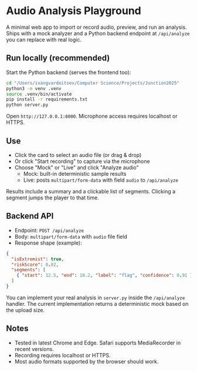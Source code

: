 # Audio Analysis Playground

A minimal web app to import or record audio, preview, and run an analysis. Ships with a mock analyzer and a Python backend endpoint at `/api/analyze` you can replace with real logic.

## Run locally (recommended)

Start the Python backend (serves the frontend too):

```bash
cd "/Users/ivangvardeitsev/Computer Science/Projects/Junction2025"
python3 -m venv .venv
source .venv/bin/activate
pip install -r requirements.txt
python server.py
```

Open `http://127.0.0.1:8000`. Microphone access requires localhost or HTTPS.

## Use

- Click the card to select an audio file (or drag & drop)
- Or click "Start recording" to capture via the microphone
- Choose "Mock" or "Live" and click "Analyze audio"
  - Mock: built-in deterministic sample results
  - Live: posts `multipart/form-data` with field `audio` to `/api/analyze`

Results include a summary and a clickable list of segments. Clicking a segment jumps the player to that time.

## Backend API

- Endpoint: `POST /api/analyze`
- Body: `multipart/form-data` with `audio` file field
- Response shape (example):

```json
{
  "isExtremist": true,
  "riskScore": 0.82,
  "segments": [
    { "start": 12.5, "end": 18.2, "label": "flag", "confidence": 0.91 }
  ]
}
```

You can implement your real analysis in `server.py` inside the `/api/analyze` handler. The current implementation returns a deterministic mock based on the upload size.

## Notes

- Tested in latest Chrome and Edge. Safari supports MediaRecorder in recent versions.
- Recording requires localhost or HTTPS.
- Most audio formats supported by the browser should work.
